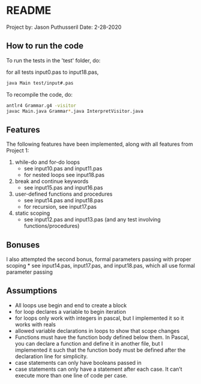# README

Project by: Jason Puthusseril
Date: 2-28-2020

## How to run the code

To run the tests in the 'test' folder, do:

for all tests input0.pas to input18.pas,
```bash
java Main test/input#.pas
```

To recompile the code, do:
```bash
antlr4 Grammar.g4 -visitor
javac Main.java Grammar*.java InterpretVisitor.java
```

## Features

The following features have been implemented, along with all features from Project 1:

1. while-do and for-do loops 
    * see input10.pas and input11.pas
    * for nested loops see input18.pas
2. break and continue keywords
    * see input15.pas and input16.pas
3. user-defined functions and procedures
    * see input14.pas and input18.pas
    * for recursion, see input17.pas
4. static scoping
    * see input12.pas and input13.pas (and any test involving functions/procedures)

## Bonuses

I also attempted the second bonus, formal parameters passing with proper scoping
    * see input14.pas, input17.pas, and input18.pas, which all use formal parameter passing

## Assumptions

* All loops use begin and end to create a block
* for loop declares a variable to begin iteration
* for loops only work with integers in pascal, but I implemented it so it works with reals
* allowed variable declarations in loops to show that scope changes
* Functions must have the function body defined below them. In Pascal, you can declare a function and define it in another file, but I implemented it such that the function body must be defined after the declaration line for simplicity.
* case statements can only have booleans passed in
* case statements can only have a statement after each case. It can’t execute more than one line of code per case.

